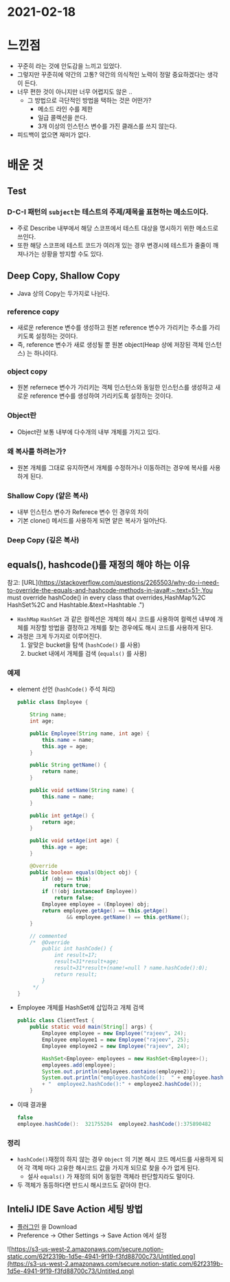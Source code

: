 # 2021-02-18

# 느낀점

- 꾸준히 라는 것에 안도감을 느끼고 있었다.
- 그렇지만 꾸준히에 약간의 고통? 약간의 의식적인 노력이 정말 중요하겠다는 생각이 든다.
- 너무 편한 것이 아니지만 너무 어렵지도 않은 ..
  - 그 방법으로 극단적인 방법을 택하는 것은 어떤가?
    - 메소드 라인 수를 제한
    - 일급 콜렉션을 쓴다.
    - 3개 이상의 인스턴스 변수를 가진 클래스를 쓰지 않는다.
- 피드백이 없으면 재미가 없다.

# 배운 것

## Test

### D-C-I 패턴의 `subject`는 테스트의 주제/제목을 표현하는 메소드이다.

- 주로 Describe 내부에서 해당 스코프에서 테스트 대상을 명시하기 위한 메소드로 쓰인다.
- 또한 해당 스코프에 테스트 코드가 여러개 있는 경우 변경시에 테스트가 줄줄이 깨져나가는 상황을 방지할 수도 있다.

## Deep Copy, Shallow Copy

- Java 상의 Copy는 두가지로 나뉜다.

### reference copy

- 새로운 reference 변수를 생성하고 원본 reference 변수가 가리키는 주소를 가리키도록 설정하는 것이다.
- 즉, reference 변수가 새로 생성될 뿐 원본 object(Heap 상에 저장된 객체 인스턴스) 는 하나이다.

### object copy

- 원본 refernece 변수가 가리키는 객체 인스턴스와 동일한 인스턴스를 생성하고 새로운 reference 변수를 생성하여 가리키도록 설정하는 것이다.

### Object란

- Object란 보통 내부에 다수개의 내부 개체를 가지고 있다.

### 왜 복사를 하려는가?

- 원본 개체를 그대로 유지하면서 개체를 수정하거나 이동하려는 경우에 복사를 사용하게 된다.

### Shallow Copy (얕은 복사)

- 내부 인스턴스 변수가 Referece 변수 인 경우의 차이
- 기본 clone() 메서드를 사용하게 되면 얕은 복사가 일어난다.

### Deep Copy (깊은 복사)

## equals(), hashcode()를 재정의 해야 하는 이유

참고: [URL](https://stackoverflow.com/questions/2265503/why-do-i-need-to-override-the-equals-and-hashcode-methods-in-java#:~:text=51-,You must override hashCode() in every class that overrides,HashMap%2C HashSet%2C and Hashtable.&text=Hashtable .")

- `HashMap` `HashSet` 과 같은 컬렉션은 개체의 해시 코드를 사용하여 컬렉션 내부에 개체를 저장할 방법을 결정하고 개체를 찾는 경우에도 해시 코드를 사용하게 된다.
- 과정은 크게 두가지로 이루어진다.
  1. 알맞은 bucket을 탐색 (`hashCode()` 를 사용)
  2. bucket 내에서 개체를 검색 (`equals()` 를 사용)

### 예제

- element 선언 (`hashCode()` 주석 처리)

  ```java
  public class Employee {
  
      String name;
      int age;
  
      public Employee(String name, int age) {
          this.name = name;
          this.age = age;
      }
  
      public String getName() {
          return name;
      }
  
      public void setName(String name) {
          this.name = name;
      }
  
      public int getAge() {
          return age;
      }
  
      public void setAge(int age) {
          this.age = age;
      }
  
      @Override
      public boolean equals(Object obj) {
          if (obj == this)
              return true;
          if (!(obj instanceof Employee))
              return false;
          Employee employee = (Employee) obj;
          return employee.getAge() == this.getAge()
                  && employee.getName() == this.getName();
      }
  
      // commented    
      /*  @Override
          public int hashCode() {
              int result=17;
              result=31*result+age;
              result=31*result+(name!=null ? name.hashCode():0);
              return result;
          }
       */
  }
  ```

- Employee 개체를 HashSet에 삽입하고 개체 검색

  ```java
  public class ClientTest {
      public static void main(String[] args) {
          Employee employee = new Employee("rajeev", 24);
          Employee employee1 = new Employee("rajeev", 25);
          Employee employee2 = new Employee("rajeev", 24);
  
          HashSet<Employee> employees = new HashSet<Employee>();
          employees.add(employee);
          System.out.println(employees.contains(employee2));
          System.out.println("employee.hashCode():  " + employee.hashCode()
          + "  employee2.hashCode():" + employee2.hashCode());
      }
  ```

- 이때 결과물

  ```java
  false
  employee.hashCode():  321755204  employee2.hashCode():375890482
  ```

### 정리

- `hashCode()`재정의 하지 않는 경우 `Object` 의 기본 해시 코드 메서드를 사용하게 되어 각 객체 마다 고유한 해시코드 값을 가지개 되므로 찾을 수가 없게 된다.
  - 설사 `equals()` 가 재정의 되어 동일한 객체라 판단할지라도 말이다.
- 두 객체가 동등하다면 반드시 해시코드도 같아야 한다.

## InteliJ IDE Save Action 세팅 방법

- [플러그인](https://plugins.jetbrains.com/plugin/7642-save-actions) 을 Download
- Preference → Other Settings → Save Action 에서 설정

![https://s3-us-west-2.amazonaws.com/secure.notion-static.com/62f2319b-1d5e-4941-9f19-f3fd88700c73/Untitled.png](https://s3-us-west-2.amazonaws.com/secure.notion-static.com/62f2319b-1d5e-4941-9f19-f3fd88700c73/Untitled.png)